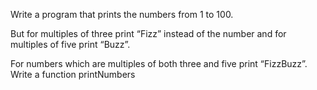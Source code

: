 Write a program that prints the numbers from 1 to 100.

But for multiples of three print “Fizz” instead of the number and for multiples of five print “Buzz”.

For numbers which are multiples of both three and five print “FizzBuzz”. Write a function printNumbers